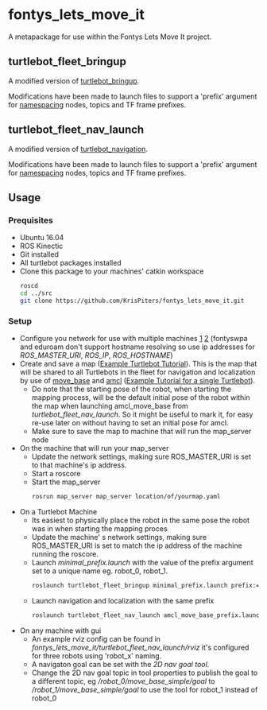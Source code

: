 # fontys_lets_move_it

A metapackage for use within the Fontys Lets Move It project.

## turtlebot_fleet_bringup

A modified version of [turtlebot_bringup](http://wiki.ros.org/turtlebot_bringup).

Modifications have been made to launch files to support a 'prefix' argument for [namespacing](http://wiki.ros.org/Names) nodes, topics and TF frame prefixes.


## turtlebot_fleet_nav_launch

A modified version of [turtlebot_navigation](http://wiki.ros.org/turtlebot_navigation).

Modifications have been made to launch files to support a 'prefix' argument for [namespacing](http://wiki.ros.org/Names) nodes, topics and TF frame prefixes.


## Usage

### Prequisites
- Ubuntu 16.04
- ROS Kinectic
- Git installed
- All turtlebot packages installed
- Clone this package to your machines' catkin workspace
  ```bash
  roscd
  cd ../src
  git clone https://github.com/KrisPiters/fontys_lets_move_it.git
  ```

### Setup
- Configure you network for use with multiple machines [1](http://wiki.ros.org/ROS/NetworkSetup) [2](http://wiki.ros.org/ROS/Tutorials/MultipleMachines) (fontyswpa and eduroam don't support hostname resolving so use ip addresses for *ROS_MASTER_URI*, *ROS_IP*, *ROS_HOSTNAME*)
- Create and save a map ([Example Turtlebot Tutorial](http://wiki.ros.org/turtlebot_navigation/Tutorials/indigo/Build%20a%20map%20with%20SLAM)). This is the map that will be shared to all Turtlebots in the fleet for navigation and localization by use of [move_base](http://wiki.ros.org/move_base) and [amcl](http://wiki.ros.org/amcl) ([Example Tutorial for a single Turtlebot](http://wiki.ros.org/turtlebot_navigation/Tutorials/indigo/Autonomously%20navigate%20in%20a%20known%20map)).
  - Do note that the starting pose of the robot, when starting the mapping process, will be the default initial pose of the robot within the map when launching amcl_move_base from *turtlebot_fleet_nav_launch*. So it might be useful to mark it, for easy re-use later on without having to set an initial pose for amcl.
  - Make sure to save the map to machine that will run the map_server node
- On the machine that will run your map_server
  - Update the network settings, making sure ROS_MASTER_URI is set to that machine's ip address.
  - Start a roscore
  - Start the map_server
    ```bash
    rosrun map_server map_server location/of/yourmap.yaml
    ```
- On a Turtlebot Machine
  - Its easiest to physically place the robot in the same pose the robot was in when starting the mapping proces
  - Update the machine' s network settings, making sure ROS_MASTER_URI is set to match the ip address of the machine running the roscore.
  - Launch *minimal_prefix.launch* with the value of the prefix argument set to a unique name eg. robot_0, robot_1.
    ```bash
    roslaunch turtlebot_fleet_bringup minimal_prefix.launch prefix:=robot_0
    ```
  - Launch navigation and localization with the same prefix
    ```bash
    roslaunch turtlebot_fleet_nav_launch amcl_move_base_prefix.launch prefix:=robot_0
    ```
- On any machine with gui
  - An example rviz config can be found in *fontys_lets_move_it/turtlebot_fleet_nav_launch/rviz* it's configured for three robots using 'robot_x' naming.
  - A navigaton goal can be set with the *2D nav goal tool*.
  - Change the 2D nav goal topic in tool properties to publish the goal to a different topic, eg */robot_0/move_base_simple/goal* to */robot_1/move_base_simple/goal* to use the tool for robot_1 instead of robot_0
  


  
 
